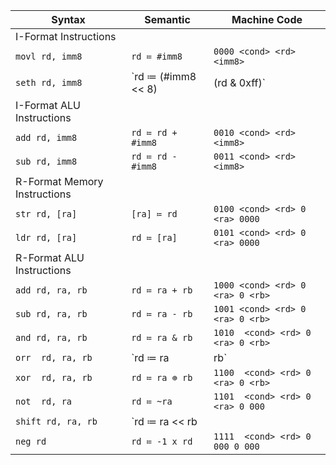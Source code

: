 | Syntax                       | Semantic           | Machine Code                      |
| ---------------------------- | ------------------ | --------------------------------- |
| I-Format Instructions        |
| `movl rd, imm8`              | `rd ≔ #imm8`       | `0000 <cond> <rd> <imm8>`         |
| `seth rd, imm8`              | `rd ≔ (#imm8 << 8) | (rd & 0xff)`|`0001 <cond> <rd> <imm8>`|
| I-Format ALU Instructions    |
| `add rd, imm8`               | `rd ≔ rd + #imm8`  | `0010 <cond> <rd> <imm8>`  |
| `sub rd, imm8`               | `rd ≔ rd - #imm8`  | `0011 <cond> <rd> <imm8>`  |
| R-Format Memory Instructions |
| `str rd, [ra]`               | `[ra] ≔ rd`        | `0100 <cond> <rd> 0 <ra> 0000`    |
| `ldr rd, [ra]`               | `rd ≔ [ra]`        | `0101 <cond> <rd> 0 <ra> 0000`    |
| R-Format ALU Instructions    |
| `add rd, ra, rb`             | `rd ≔ ra + rb`     | `1000 <cond> <rd> 0 <ra> 0 <rb>`  |
| `sub rd, ra, rb`             | `rd ≔ ra - rb`     | `1001 <cond> <rd> 0 <ra> 0 <rb>`  |
| `and rd, ra, rb`             | `rd ≔ ra & rb`     | `1010  <cond> <rd> 0 <ra> 0 <rb>` |
| `orr  rd, ra, rb`            | `rd ≔ ra | rb`     | `1011  <cond> <rd> 0 <ra> 0 <rb>` |
| `xor  rd, ra, rb`            | `rd ≔ ra ⊕ rb`    | `1100  <cond> <rd> 0 <ra> 0 <rb>` |
| `not  rd, ra`                | `rd ≔ ~ra`         | `1101  <cond> <rd> 0 <ra> 0 000`  |
| `shift rd, ra, rb`           | `rd ≔ ra << rb || rd ≔ ra >> rb`  | `1110 <cond> <rd> 0 <ra> <direction> <rb>` |
| `neg rd`                     | `rd ≔ -1 x rd` | `1111  <cond> <rd> 0 000 0 000` |
